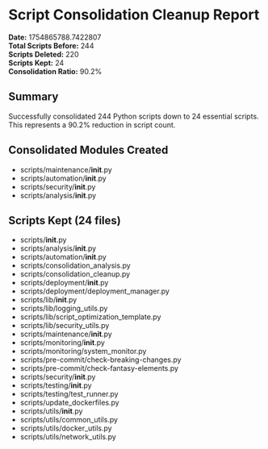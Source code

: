 
# Script Consolidation Cleanup Report

**Date:** 1754865788.7422807  
**Total Scripts Before:** 244  
**Scripts Deleted:** 220  
**Scripts Kept:** 24  
**Consolidation Ratio:** 90.2%

## Summary

Successfully consolidated 244 Python scripts down to 24 essential scripts.
This represents a 90.2% reduction in script count.

## Consolidated Modules Created

- scripts/maintenance/__init__.py
- scripts/automation/__init__.py
- scripts/security/__init__.py
- scripts/analysis/__init__.py

## Scripts Kept (24 files)

- scripts/__init__.py
- scripts/analysis/__init__.py
- scripts/automation/__init__.py
- scripts/consolidation_analysis.py
- scripts/consolidation_cleanup.py
- scripts/deployment/__init__.py
- scripts/deployment/deployment_manager.py
- scripts/lib/__init__.py
- scripts/lib/logging_utils.py
- scripts/lib/script_optimization_template.py
- scripts/lib/security_utils.py
- scripts/maintenance/__init__.py
- scripts/monitoring/__init__.py
- scripts/monitoring/system_monitor.py
- scripts/pre-commit/check-breaking-changes.py
- scripts/pre-commit/check-fantasy-elements.py
- scripts/security/__init__.py
- scripts/testing/__init__.py
- scripts/testing/test_runner.py
- scripts/update_dockerfiles.py
- scripts/utils/__init__.py
- scripts/utils/common_utils.py
- scripts/utils/docker_utils.py
- scripts/utils/network_utils.py
